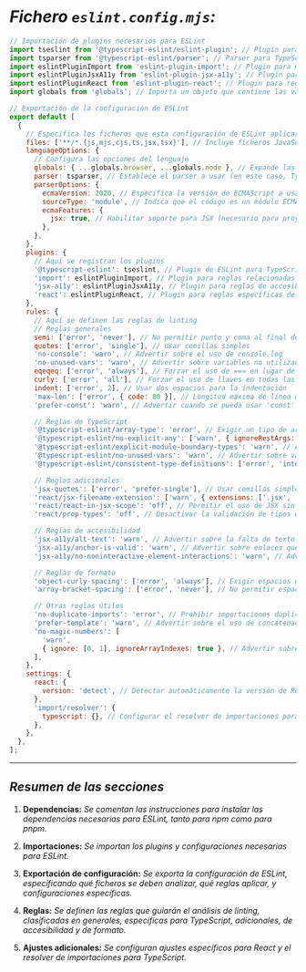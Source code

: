 <!-- Autor: Daniel Benjamin Perez Morales -->
<!-- GitHub: https://github.com/DanielPerezMoralesDev13 -->
<!-- Correo electrónico: danielperezdev@proton.me -->

# ***Fichero `eslint.config.mjs`:***

```javascript
// Importación de plugins necesarios para ESLint
import tseslint from '@typescript-eslint/eslint-plugin'; // Plugin para reglas específicas de TypeScript
import tsparser from '@typescript-eslint/parser'; // Parser para TypeScript
import eslintPluginImport from 'eslint-plugin-import'; // Plugin para manejar importaciones
import eslintPluginJsxA11y from 'eslint-plugin-jsx-a11y'; // Plugin para reglas de accesibilidad en JSX
import eslintPluginReact from 'eslint-plugin-react'; // Plugin para reglas específicas de React
import globals from 'globals'; // Importa un objeto que contiene las variables globales de diferentes entornos (navegador, Node.js, etc.)

// Exportación de la configuración de ESLint
export default [
  {
    // Especifica los ficheros que esta configuración de ESLint aplicará
    files: ['**/*.{js,mjs,cjs,ts,jsx,tsx}'], // Incluye ficheros JavaScript y TypeScript
    languageOptions: {
      // Configura las opciones del lenguaje
      globals: { ...globals.browser, ...globals.node }, // Expande las variables globales de navegador y Node.js
      parser: tsparser, // Establece el parser a usar (en este caso, TypeScript)
      parserOptions: {
        ecmaVersion: 2020, // Especifica la versión de ECMAScript a usar
        sourceType: 'module', // Indica que el código es un módulo ECMAScript
        ecmaFeatures: {
          jsx: true, // Habilitar soporte para JSX (necesario para proyectos de React)
        },
      },
    },
    plugins: {
      // Aquí se registran los plugins
      '@typescript-eslint': tseslint, // Plugin de ESLint para TypeScript
      'import': eslintPluginImport, // Plugin para reglas relacionadas con las importaciones
      'jsx-a11y': eslintPluginJsxA11y, // Plugin para reglas de accesibilidad en JSX
      'react': eslintPluginReact, // Plugin para reglas específicas de React
    },
    rules: {
      // Aquí se definen las reglas de linting
      // Reglas generales
      semi: ['error', 'never'], // No permitir punto y coma al final de las líneas
      quotes: ['error', 'single'], // Usar comillas simples
      'no-console': 'warn', // Advertir sobre el uso de console.log
      'no-unused-vars': 'warn', // Advertir sobre variables no utilizadas
      eqeqeq: ['error', 'always'], // Forzar el uso de === en lugar de ==
      curly: ['error', 'all'], // Forzar el uso de llaves en todas las estructuras de control
      indent: ['error', 2], // Usar dos espacios para la indentación
      'max-len': ['error', { code: 80 }], // Longitud máxima de línea de 80 caracteres
      'prefer-const': 'warn', // Advertir cuando se pueda usar 'const' en lugar de 'let'

      // Reglas de TypeScript
      '@typescript-eslint/array-type': 'error', // Exigir un tipo de array explícito
      '@typescript-eslint/no-explicit-any': ['warn', { ignoreRestArgs: true }], // Advertir sobre el uso de 'any', excepto en argumentos rest
      '@typescript-eslint/explicit-module-boundary-types': 'warn', // Advertir si las funciones no tienen tipos de retorno explícitos
      '@typescript-eslint/no-unused-vars': 'warn', // Advertir sobre variables no utilizadas (para TypeScript)
      '@typescript-eslint/consistent-type-definitions': ['error', 'interface'], // Preferir 'interface' sobre 'type' para definiciones de tipo

      // Reglas adicionales
      'jsx-quotes': ['error', 'prefer-single'], // Usar comillas simples en atributos de JSX
      'react/jsx-filename-extension': ['warn', { extensions: ['.jsx', '.tsx'] }], // Advertir si los ficheros de React no tienen las extensiones correctas
      'react/react-in-jsx-scope': 'off', // Permitir el uso de JSX sin importar React en el alcance
      'react/prop-types': 'off', // Desactivar la validación de tipos de props (ya que se usa TypeScript)

      // Reglas de accesibilidad
      'jsx-a11y/alt-text': 'warn', // Advertir sobre la falta de texto alternativo en imágenes
      'jsx-a11y/anchor-is-valid': 'warn', // Advertir sobre enlaces que no son válidos
      'jsx-a11y/no-noninteractive-element-interactions': 'warn', // Advertir sobre interacciones en elementos no interactivos

      // Reglas de formato
      'object-curly-spacing': ['error', 'always'], // Exigir espacios dentro de llaves en objetos
      'array-bracket-spacing': ['error', 'never'], // No permitir espacios dentro de corchetes de arrays

      // Otras reglas útiles
      'no-duplicate-imports': 'error', // Prohibir importaciones duplicadas
      'prefer-template': 'warn', // Advertir sobre el uso de concatenación en lugar de plantillas literales
      'no-magic-numbers': [
        'warn',
        { ignore: [0, 1], ignoreArrayIndexes: true }, // Advertir sobre números "mágicos" en el código, excepto para 0 y 1
      ],
    },
    settings: {
      react: {
        version: 'detect', // Detectar automáticamente la versión de React
      },
      'import/resolver': {
        typescript: {}, // Configurar el resolver de importaciones para TypeScript
      },
    },
  },
];
```

---

## ***Resumen de las secciones***

1. **Dependencias:** *Se comentan las instrucciones para instalar las dependencias necesarias para ESLint, tanto para npm como para pnpm.*

2. **Importaciones:** *Se importan los plugins y configuraciones necesarias para ESLint.*

3. **Exportación de configuración:** *Se exporta la configuración de ESLint, especificando qué ficheros se deben analizar, qué reglas aplicar, y configuraciones específicas.*

4. **Reglas:** *Se definen las reglas que guiarán el análisis de linting, clasificadas en generales, específicas para TypeScript, adicionales, de accesibilidad y de formato.*

5. **Ajustes adicionales:** *Se configuran ajustes específicos para React y el resolver de importaciones para TypeScript.*
